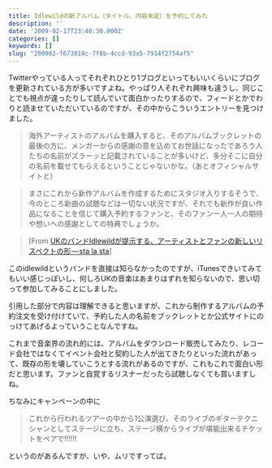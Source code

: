 ```yaml
---
title: Idlewildの新アルバム（タイトル、内容未定）を予約してみた
description: ''
date: '2009-02-17T23:40:30.000Z'
categories: []
keywords: []
slug: "200902-f673018c-7f8b-4ccd-93a5-7914f2754af5"
---
```

Twitterやっている人ってそれぞれひとり1ブログといってもいいくらいにブログを更新されている方が多いですよね。やっぱり人それぞれ興味も違うし、同じことでも視点が違ったりして読んでいて面白かったりするので、フィードとかでわりと読ませていただいているのですが、その中からこういうエントリーを見つけました。

> 海外アーティストのアルバムを購入すると、そのアルバムブックレットの最後の方に、メンガーからの感謝の意を込めてお世話になったであろう人たちの名前がズラーッと記載されていることが多いけど、多分そこに自分の名前を載せてもらえるということじゃないかな。（あとオフィシャルサイトと）

> まさにこれから新作アルバムを作成するためにスタジオ入りするそうで、今のところ新曲の試聴などは一切ない状況ですが、それでも新作が良い作品になることを信じて購入予約するファンと、そのファン一人一人の期待や想いへの感謝としての特典でしょうか。

> \[From [UKのバンドIdlewildが提示する、アーティストとファンの新しいリスペクトの形 — sta la sta](http://sta-la-sta.com/2009/02/15/1198/)\]

このidlewildというバンドを直接は知らなかったのですが、iTunesできいてみてもいい感じっぽいし、何しろUKの音楽はあまりはずれを知らないので、思い切って参加してみることにしました。

引用した部分で内容は理解できると思いますが、これから制作するアルバムの予約注文を受け付けていて、予約した人の名前をブックレットとか公式サイトにのっけてあげるよっていうことなんですね。

これまで音楽界の流れ的には、アルバムをダウンロード販売してみたり、レコード会社ではなくてイベント会社と契約した人が出てきたりといった流れがあって、既存の形を壊していこうとする流れがあるのですが、これもこれで面白い形だと思います。ファンと自覚するリスナーだったら試聴しなくても買いますしね。

ちなみにキャンペーンの中に

> これから行われるツアーの中から1公演選び、そのライブのギターテクニシャンとしてステージに立ち、ステージ横からライブが堪能出来るチケットをペアで!!!!!!

というのがあるんですが、いや、ムリですってば。
